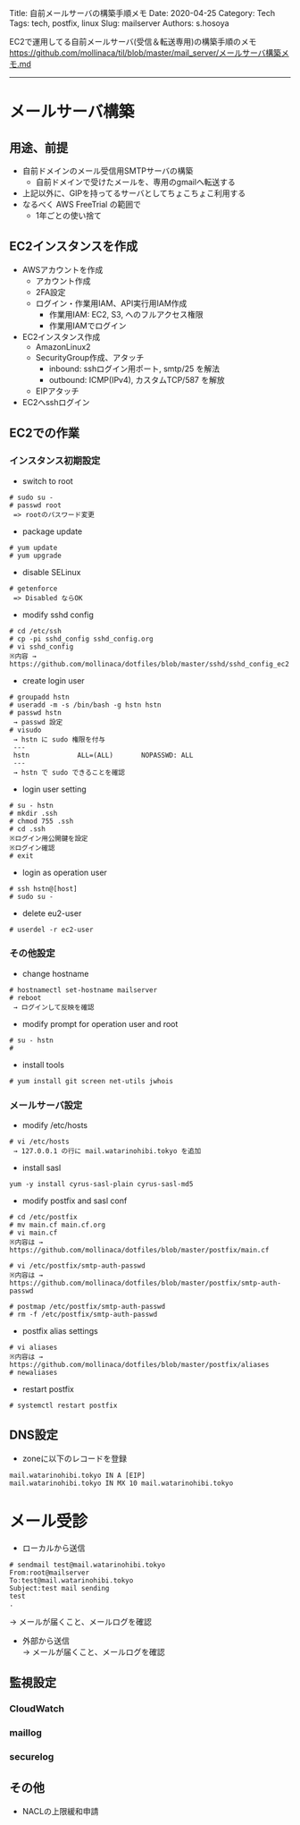 Title: 自前メールサーバの構築手順メモ
Date: 2020-04-25 
Category: Tech
Tags: tech, postfix, linux
Slug: mailserver
Authors: s.hosoya

EC2で運用してる自前メールサーバ(受信＆転送専用)の構築手順のメモ  
https://github.com/mollinaca/til/blob/master/mail_server/メールサーバ構築メモ.md  

---

# メールサーバ構築

## 用途、前提

* 自前ドメインのメール受信用SMTPサーバの構築
    * 自前ドメインで受けたメールを、専用のgmailへ転送する
* 上記以外に、GIPを持ってるサーバとしてちょこちょこ利用する
* なるべく AWS FreeTrial の範囲で
    * 1年ごとの使い捨て

## EC2インスタンスを作成

* AWSアカウントを作成
    * アカウント作成
    * 2FA設定
    * ログイン・作業用IAM、API実行用IAM作成
        * 作業用IAM: EC2, S3, へのフルアクセス権限
        * 作業用IAMでログイン
* EC2インスタンス作成
    * AmazonLinux2
    * SecurityGroup作成、アタッチ
        * inbound: sshログイン用ポート, smtp/25 を解法
        * outbound: ICMP(IPv4), カスタムTCP/587 を解放
    * EIPアタッチ
* EC2へsshログイン

## EC2での作業

### インスタンス初期設定

* switch to root
```
# sudo su -
# passwd root
 => rootのパスワード変更
```

* package update
```
# yum update
# yum upgrade
```

* disable SELinux
```
# getenforce
 => Disabled ならOK
```

* modify sshd config
```
# cd /etc/ssh
# cp -pi sshd_config sshd_config.org
# vi sshd_config
※内容 → https://github.com/mollinaca/dotfiles/blob/master/sshd/sshd_config_ec2
```

* create login user
```
# groupadd hstn
# useradd -m -s /bin/bash -g hstn hstn
# passwd hstn
 → passwd 設定
# visudo
 → hstn に sudo 権限を付与
 ---
 hstn            ALL=(ALL)       NOPASSWD: ALL
 ---
 → hstn で sudo できることを確認
```

* login user setting
```
# su - hstn
# mkdir .ssh
# chmod 755 .ssh
# cd .ssh
※ログイン用公開鍵を設定
※ログイン確認
# exit
```

* login as operation user
```
# ssh hstn@[host]
# sudo su -
```

* delete eu2-user
```
# userdel -r ec2-user
```

### その他設定

* change hostname
```
# hostnamectl set-hostname mailserver
# reboot
 → ログインして反映を確認
```

* modify prompt for operation user and root
```
# su - hstn
# 
```

* install tools
```
# yum install git screen net-utils jwhois
```

### メールサーバ設定

* modify /etc/hosts
```
# vi /etc/hosts
 → 127.0.0.1 の行に mail.watarinohibi.tokyo を追加
```

* install sasl
```
yum -y install cyrus-sasl-plain cyrus-sasl-md5
```

* modify postfix and sasl conf
```
# cd /etc/postfix
# mv main.cf main.cf.org
# vi main.cf
※内容は → https://github.com/mollinaca/dotfiles/blob/master/postfix/main.cf

# vi /etc/postfix/smtp-auth-passwd
※内容は → https://github.com/mollinaca/dotfiles/blob/master/postfix/smtp-auth-passwd

# postmap /etc/postfix/smtp-auth-passwd
# rm -f /etc/postfix/smtp-auth-passwd
```

* postfix alias settings
```
# vi aliases
※内容は → https://github.com/mollinaca/dotfiles/blob/master/postfix/aliases
# newaliases
```

* restart postfix
```
# systemctl restart postfix
```

## DNS設定

* zoneに以下のレコードを登録
```
mail.watarinohibi.tokyo IN A [EIP]
mail.watarinohibi.tokyo IN MX 10 mail.watarinohibi.tokyo
```

# メール受診

* ローカルから送信  
```
# sendmail test@mail.watarinohibi.tokyo
From:root@mailserver
To:test@mail.watarinohibi.tokyo
Subject:test mail sending
test
.
```
→ メールが届くこと、メールログを確認

* 外部から送信  
→ メールが届くこと、メールログを確認

## 監視設定

### CloudWatch

### maillog

### securelog

## その他

* NACLの上限緩和申請
